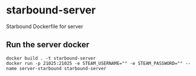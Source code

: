 # starbound-server
Starbound Dockerfile for server

## Run the server docker

```
docker build . -t starbound-server
docker run -p 21025:21025 -e STEAM_USERNAME="" -e STEAM_PASSWORD="" --name server-starbound starbound-server
```
